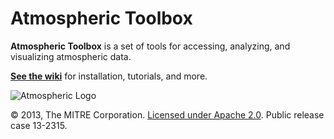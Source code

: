 Atmospheric Toolbox
===========

**Atmospheric Toolbox** is a set of tools for accessing, analyzing, and visualizing atmospheric data.
 
**[See the wiki](https://github.com/atmospheric/atmospheric/wiki)** for installation, tutorials, and more.

![Atmospheric Logo](https://github.com/atmospheric/atmospheric/wiki/images/logo.png)

&copy; 2013, The MITRE Corporation. [Licensed under Apache 2.0](LICENSE.md). Public release case 13-2315.
